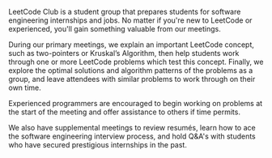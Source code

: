 LeetCode Club is a student group that prepares students for software engineering internships and jobs. No matter if you're new to LeetCode or experienced, you'll gain something valuable from our meetings.

During our primary meetings, we explain an important LeetCode concept, such as two-pointers or Kruskal’s Algorithm, then help students work through one or more LeetCode problems which test this concept. Finally, we explore the optimal solutions and algorithm patterns of the problems as a group, and leave attendees with similar problems to work through on their own time. 

Experienced programmers are encouraged to begin working on problems at the start of the meeting and offer assistance to others if time permits.

We also have supplemental meetings to review resumés, learn how to ace the software engineering interview process, and hold Q&A's with students who have secured prestigious internships in the past.
